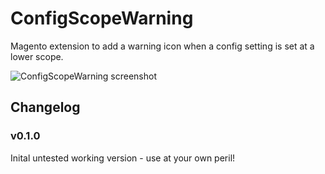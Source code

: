 ConfigScopeWarning
==================

Magento extension to add a warning icon when a config setting is set at a lower scope.

![ConfigScopeWarning screenshot](https://raw.github.com/dannynimmo/magento-ConfigScopeWarning/master/screenshot.png)

Changelog
---------

### v0.1.0
Inital untested working version - use at your own peril!
